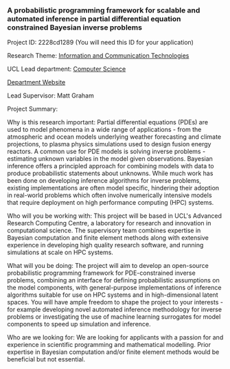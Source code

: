 ### A probabilistic programming framework for scalable and automated inference in partial differential equation constrained Bayesian inverse problems

Project ID: 2228cd1289
(You will need this ID for your application)

Research Theme: [Information and Communication Technologies](../themes/information-and-communication-technologies.md)

UCL Lead department: [Computer Science](../departments/computer-science.md)

[Department Website](https://www.ucl.ac.uk/computer-science)

Lead Supervisor: Matt Graham

Project Summary:

Why is this research important: Partial differential equations (PDEs) are used to model  phenomena in a wide range of applications - from the atmospheric and ocean models underlying weather forecasting and climate projections, to plasma physics simulations used to design fusion energy reactors. A common use for PDE models is solving inverse problems - estimating unknown variables in the model given observations. Bayesian inference offers a principled approach for combining models with data to produce probabilistic statements about unknowns. While much work has been done on developing inference algorithms for inverse problems, existing implementations are often model specific, hindering their adoption in real-world problems which often involve numerically intensive models that require deployment on high performance computing (HPC) systems.

Who will you be working with: This project will be based in UCL's Advanced Research Computing Centre, a laboratory for research and innovation in computational science. The supervisory team combines expertise in Bayesian computation and finite element methods along with extensive experience in developing high quality research software, and running simulations at scale on HPC systems.

What will you be doing: The project will aim to develop an open-source probabilistic programming framework for PDE-constrained inverse problems, combining an interface for defining probabilistic assumptions on the model components, with general-purpose implementations of inference algorithms suitable for use on HPC systems and in high-dimensional latent spaces. You will have ample freedom to shape the project to your interests - for example developing novel automated inference methodology for inverse problems or investigating the use of machine learning surrogates for model components to speed up simulation and inference.

Who are we looking for: We are looking for applicants with a passion for and experience in scientific programming and mathematical modelling. Prior expertise in Bayesian computation and/or finite element methods would be beneficial but not essential.
